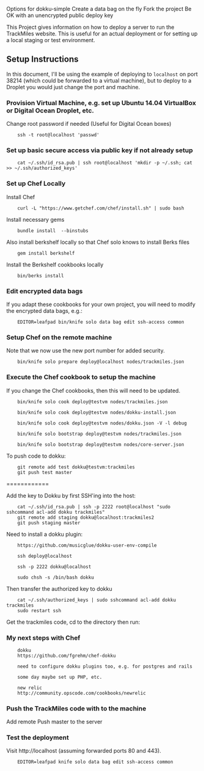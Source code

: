 Options for dokku-simple
Create a data bag on the fly
Fork the project
Be OK with an unencrypted public deploy key


This Project gives information on how to deploy a server to run the TrackMiles website.
This is useful for an actual deployment or for setting up a local staging or test environment.

## Setup Instructions

In this document, I'll be using the example of deploying to `localhost` on port 38214 (which could
be forwarded to a virtual machine), but to deploy to a Droplet you would just change the port and machine.

### Provision Virtual Machine, e.g. set up Ubuntu 14.04 VirtualBox or Digital Ocean Droplet, etc.
Change root password if needed (Useful for Digital Ocean boxes)

        ssh -t root@localhost 'passwd'

### Set up basic secure access via public key if not already setup

        cat ~/.ssh/id_rsa.pub | ssh root@localhost 'mkdir -p ~/.ssh; cat >> ~/.ssh/authorized_keys'

### Set up Chef Locally
Install Chef

        curl -L "https://www.getchef.com/chef/install.sh" | sudo bash

Install necessary gems

        bundle install  --binstubs

Also install berkshelf locally so that Chef solo knows to install Berks files

        gem install berkshelf

Install the Berkshelf cookbooks locally

        bin/berks install

### Edit encrypted data bags

If you adapt these cookbooks for your own project, you will need to modify the
encrypted data bags, e.g.:

        EDITOR=leafpad bin/knife solo data bag edit ssh-access common

### Setup Chef on the remote machine

Note that we now use the new port number for added security.

        bin/knife solo prepare deploy@localhost nodes/trackmiles.json

### Execute the Chef cookbook to setup the machine

If you change the Chef cookbooks, then this will need to be updated.

        bin/knife solo cook deploy@testvm nodes/trackmiles.json

        bin/knife solo cook deploy@testvm nodes/dokku-install.json

        bin/knife solo cook deploy@testvm nodes/dokku.json -V -l debug

        bin/knife solo bootstrap deploy@testvm nodes/trackmiles.json

        bin/knife solo bootstrap deploy@testvm nodes/core-server.json

To push code to dokku:

        git remote add test dokku@testvm:trackmiles
        git push test master

============

Add the key to Dokku by first SSH'ing into the host:

        cat ~/.ssh/id_rsa.pub | ssh -p 2222 root@localhost "sudo sshcommand acl-add dokku trackmiles"
        git remote add staging dokku@localhost:trackmiles2
        git push staging master

Need to install a dokku plugin:

        https://github.com/musicglue/dokku-user-env-compile

        ssh deploy@localhost

        ssh -p 2222 dokku@localhost

        sudo chsh -s /bin/bash dokku

Then transfer the authorized key to dokku

        cat ~/.ssh/authorized_keys | sudo sshcommand acl-add dokku trackmiles
        sudo restart ssh

Get the trackmiles code, cd to the directory then run:

### My next steps with Chef

        dokku
        https://github.com/fgrehm/chef-dokku

        need to configure dokku plugins too, e.g. for postgres and rails

        some day maybe set up PHP, etc.

        new relic
        http://community.opscode.com/cookbooks/newrelic


### Push the TrackMiles code with to the machine

Add remote
Push master to the server

### Test the deployment

Visit http://localhost (assuming forwarded ports 80 and 443).

        EDITOR=leafpad knife solo data bag edit ssh-access common